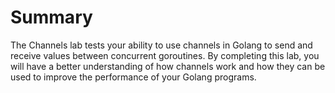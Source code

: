 # Summary

The Channels lab tests your ability to use channels in Golang to send and receive values between concurrent goroutines. By completing this lab, you will have a better understanding of how channels work and how they can be used to improve the performance of your Golang programs.
